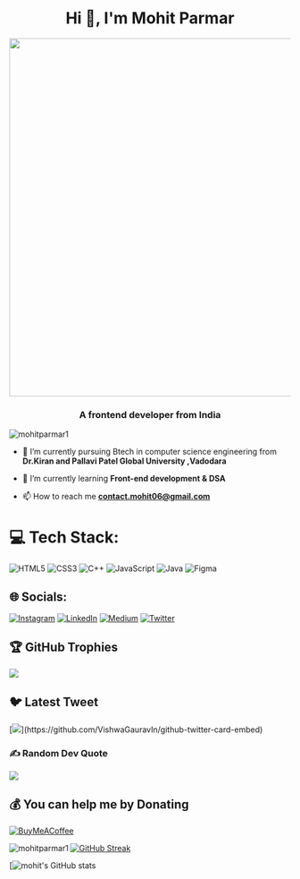 <h1 align="center">Hi 👋, I'm Mohit Parmar</h1>
<div id="header" align="center">
  <img src="https://media.giphy.com/media/L1R1tvI9svkIWwpVYr/giphy.gif" width="640" />
</div>
<h3 align="center">A frontend developer from India</h3>

<p align="left"> <img src="https://komarev.com/ghpvc/?username=mohitparmar1&label=Profile%20views&color=0e75b6&style=flat" alt="mohitparmar1" /> </p>

- 🔭 I’m currently pursuing Btech in computer science engineering from **Dr.Kiran and Pallavi Patel Global University ,Vadodara**

- 🌱 I’m currently learning **Front-end development & DSA**

- 📫 How to reach me **contact.mohit06@gmail.com**

# 💻 Tech Stack:
![HTML5](https://img.shields.io/badge/html5-%23E34F26.svg?style=for-the-badge&logo=html5&logoColor=white) ![CSS3](https://img.shields.io/badge/css3-%231572B6.svg?style=for-the-badge&logo=css3&logoColor=white) ![C++](https://img.shields.io/badge/c++-%2300599C.svg?style=for-the-badge&logo=c%2B%2B&logoColor=white)  ![JavaScript](https://img.shields.io/badge/javascript-%23323330.svg?style=for-the-badge&logo=javascript&logoColor=%23F7DF1E) ![Java](https://img.shields.io/badge/java-%23ED8B00.svg?style=for-the-badge&logo=java&logoColor=white) ![Figma](https://img.shields.io/badge/figma-%23F24E1E.svg?style=for-the-badge&logo=figma&logoColor=white)

## 🌐 Socials:
[![Instagram](https://img.shields.io/badge/Instagram-%23E4405F.svg?logo=Instagram&logoColor=white)](https://instagram.com/mohitparmar1_) [![LinkedIn](https://img.shields.io/badge/LinkedIn-%230077B5.svg?logo=linkedin&logoColor=white)](https://linkedin.com/in/mohit-parmar-144456223) [![Medium](https://img.shields.io/badge/Medium-12100E?logo=medium&logoColor=white)](https://medium.com/@mohitparmar3340) [![Twitter](https://img.shields.io/badge/Twitter-%231DA1F2.svg?logo=Twitter&logoColor=white)](https://twitter.com/mohitparmar1_) 

## 🏆 GitHub Trophies
![](https://github-profile-trophy.vercel.app/?username=mohitparmar1&theme=radical&no-frame=false&no-bg=true&margin-w=4)

## 🐦 Latest Tweet
[![](https://gtce.itsvg.in/api?username=mohitparmar1_)](https://github.com/VishwaGauravIn/github-twitter-card-embed)

### ✍️ Random Dev Quote
![](https://quotes-github-readme.vercel.app/api?type=vetical&theme=radical)

## 💰 You can help me by Donating
  [![BuyMeACoffee](https://img.shields.io/badge/Buy%20Me%20a%20Coffee-ffdd00?style=for-the-badge&logo=buy-me-a-coffee&logoColor=black)](https://buymeacoffee.com/mohitparmar1)

<p><img align="left" src="https://github-readme-stats.vercel.app/api/top-langs?username=mohitparmar1&show_icons=true&locale=en&layout=compact&theme=tokyonight" alt="mohitparmar1" /></p>

[![GitHub Streak](https://streak-stats.demolab.com?user=mohitparmar1&theme=tokyonight)](https://git.io/streak-stats)

[![mohit's GitHub stats](https://github-readme-stats.vercel.app/api?username=mohitparmar1&show_icons=true&theme=tokyonight)
